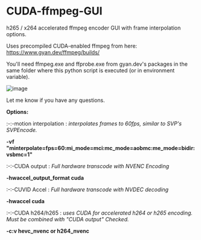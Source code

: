 # CUDA-ffmpeg-GUI

h265 / x264 accelerated ffmpeg encoder GUI with frame interpolation options.

Uses precompiled CUDA-enabled ffmpeg from here: https://www.gyan.dev/ffmpeg/builds/

You'll need ffmpeg.exe and ffprobe.exe from gyan.dev's packages in the same folder where this python script is executed (or in environment variable).

![image](https://github.com/kazuninishiki/CUDA-ffmpeg-GUI/assets/21254414/edacb1cc-ff3a-40f8-9ea9-393e461f412a)

Let me know if you have any questions.

**Options:**

:-:-motion interpolation : _interpolates frames to 60fps, similar to SVP's SVPEncode._

**-vf "minterpolate=fps=60:mi_mode=mci:mc_mode=aobmc:me_mode=bidir:vsbmc=1"**




:-:-CUDA output : _Full hardware transcode with NVENC Encoding_

**-hwaccel_output_format cuda** 






:-:-CUVID Accel : _Full hardware transcode with NVDEC decoding_

**-hwaccel cuda**




:-:-CUDA h264/h265  : _uses CUDA for accelerated h264 or h265 encoding.  Must be combined with "CUDA output" Checked._

**-c:v hevc_nvenc or h264_nvenc** 


